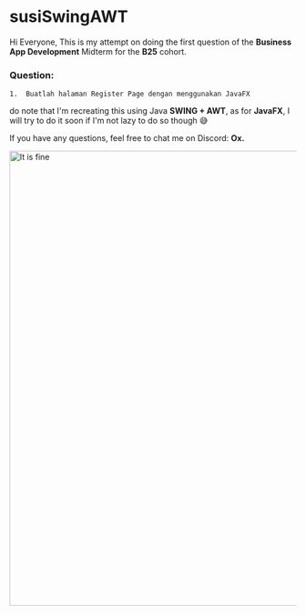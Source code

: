 # susiSwingAWT
Hi Everyone, This is my attempt on doing the first question of the **Business App Development** Midterm for the **B25** cohort.

### Question:
```
1.	Buatlah halaman Register Page dengan menggunakan JavaFX
```

do note that I'm recreating this using Java **SWING + AWT**, as for **JavaFX**, I will try to do it soon if I'm not lazy to do so though 😅

If you have any questions, feel free to chat me on Discord: **Ox.**

<img align="right" alt="It is fine" width="800" src="https://tenor.com/cfrre6CzfHT.gif">
